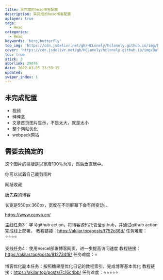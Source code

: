 ```yaml
---
title: 呆完成的hexo博客配置
description: 呆完成的hexo博客配置
aplayer: true
tags:
  - Hexo
categories:
  - Hexo
keywords: 'hero,butterfly'
top_img: 'https://cdn.jsdelivr.net/gh/HCLonely/hclonely.github.io/img/Butterfly/016.webp'
cover: 'https://cdn.jsdelivr.net/gh/HCLonely/hclonely.github.io/img/Butterfly/016.webp'
toc: true
stick: 3
abbrlink: 29076
date: 2022-03-05 23:59:15
updated:
swiper_index: 1
---
```


## 未完成配置

- 视频
- 碎碎念
- 文章首页图片显示，不是太大，就是太小
- 整个网站优化
- webpack网站



## 需要去搞定的

这个图片的排版是以宽度100%为准，然后垂直居中。

你可以试着自己裁剪图片

网址收藏

唐先森的博客

长宽是550px:360px，宽度在不同屏幕下会有所变动。、



https://www.canva.cn/

主线任务3：学习github action，将博客源码托管至github，并通过github action完成线上部署。
教程链接：https://akilar.top/posts/f752c86d/
任务难度：⭐⭐⭐⭐

支线任务4：使用Vercel部署博客网页，进一步提高访问速度
教程链接：https://akilar.top/posts/812734f8/
任务难度：⭐

博客优化副本任务：按照糖果屋优化日记的教程索引，完成博客基本优化
教程链接：https://akilar.top/posts/7c16c4bb/
任务难度：⭐⭐⭐⭐⭐
